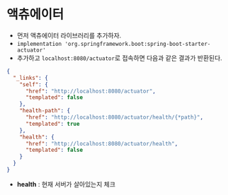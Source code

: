 # 액츄에이터

- 먼저 액츄에이터 라이브러리를 추가하자.
- `implementation 'org.springframework.boot:spring-boot-starter-actuator'`
- 추가하고 `localhost:8080/actuator`로 접속하면 다음과 같은 결과가 반환된다.

```json
{
  "_links": {
    "self": {
      "href": "http://localhost:8080/actuator",
      "templated": false
    },
    "health-path": {
      "href": "http://localhost:8080/actuator/health/{*path}",
      "templated": true
    },
    "health": {
      "href": "http://localhost:8080/actuator/health",
      "templated": false
    }
  }
}
```

- **health** : 현재 서버가 살아있는지 체크